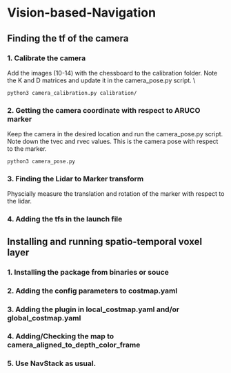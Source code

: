 # Vision-based-Navigation

## Finding the tf of the camera 

### 1. Calibrate the camera
Add the images (10-14) with the chessboard to the calibration folder. Note the K and D matrices and update it in the camera_pose.py script. \
```
python3 camera_calibration.py calibration/
```
### 2. Getting the camera coordinate with respect to ARUCO marker
Keep the camera in the desired location and run the camera_pose.py script. Note down the tvec and rvec values. This is the camera pose with respect to the marker.
```
python3 camera_pose.py 
```
### 3. Finding the Lidar to Marker transform 
Physcially measure the translation and rotation of the marker with respect to the lidar.
### 4. Adding the tfs in the launch file


## Installing and running spatio-temporal voxel layer

### 1. Installing the package from binaries or souce 
### 2. Adding the config parameters to costmap.yaml
### 3. Adding the plugin in local_costmap.yaml and/or global_costmap.yaml
### 4. Adding/Checking the map to camera_aligned_to_depth_color_frame
### 5. Use NavStack as usual.

